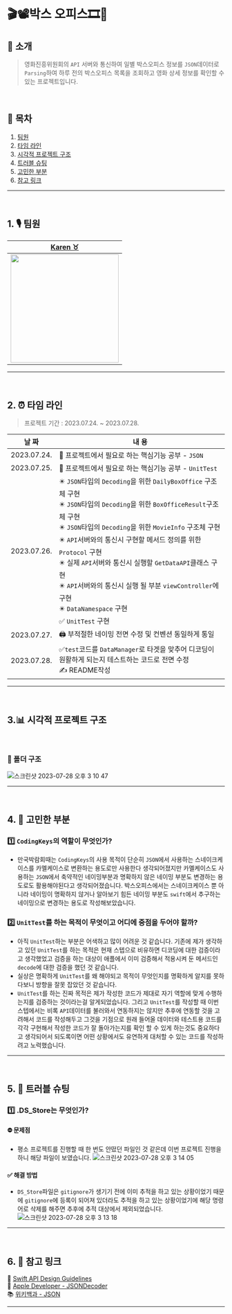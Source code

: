 # 🎬📽️박스 오피스🎞️🎥

## 💬 소개
> 영화진흥위원회의 `API` 서버와 통신하여 일별 박스오피스 정보를 `JSON`데이터로 `Parsing`하여 하루 전의 박스오피스 목록을 조회하고 영화 상세 정보를 확인할 수 있는 프로젝트입니다.

</br>

## 🔖 목차 

1. [팀원](#1.)
2. [타임 라인](#2.)
3. [시각적 프로젝트 구조](#3.)
4. [트러블 슈팅](#4.)
5. [고민한 부분](#5.)
6. [참고 링크](#6.)


---

</br>

<a id="1."></a>

## 1. 🎙️ 팀원

|[Karen ♉️](https://github.com/karenyang835)|
| :-: |
| <Img src="https://github.com/karenyang835/ios-bank-manager/assets/124643896/c1954254-be28-4f53-bbe1-5aa01a3d0922" width="250"/>|

---

</br>

<a id="2."></a>

## 2. ⏰ 타임 라인
> 프로젝트 기간 : 2023.07.24. ~ 2023.07.28.

|**날 짜**|**내 용**|
|:-:|-|
| 2023.07.24.    |📝 프로젝트에서 필요로 하는 핵심기능 공부 - `JSON` <br>|
| 2023.07.25.    |📝 프로젝트에서 필요로 하는 핵심기능 공부 - `UnitTest` <br>|
| 2023.07.26.    | ✴️ `JSON`타입의 `Decoding`을 위한 `DailyBoxOffice` 구조체 구현 <br>✴️ `JSON`타입의 `Decoding`을 위한 `BoxOfficeResult`구조체 구현 <br>✴️ `JSON`타입의 `Decoding`을 위한 `MovieInfo` 구조체 구현<br> ✴️ `API`서버와의 통신시 구현할 메서드 정의를 위한 `Protocol` 구현 <br> ✴️ 실제 `API`서버와 통신시 실행할 `GetDataAPI`클래스 구현 <br> ✴️ `API`서버와의 통신시 실행 될 부분 `viewController`에 구현<br> ✴️ `DataNamespace` 구현 <br> ✅ `UnitTest` 구현|
| 2023.07.27.    | 🖨️ 부적절한 네이밍 전면 수정 및 컨벤션 동일하게 통일<br>|
| 2023.07.28.    | ✅`test`코드를 `DataManager`로 타겟을 맞추어 디코딩이 원활하게 되는지 테스트하는 코드로 전면 수정 <br> ✍️ README작성 <br>|

---

</br>

<a id="3."></a>

## 3.📊 시각적 프로젝트 구조
</br>

### 📂 폴더 구조
![스크린샷 2023-07-28 오후 3 10 47](https://github.com/karenyang835/ios-box-office/assets/124643896/55f4f615-b2c3-4c94-98fe-fb229727a1c5)

---

</br>

<a id="4."></a>

## 4. 🤔 고민한 부분

### 1️⃣ `CodingKeys`의 역할이 무엇인가?
- 만국박람회때는 `CodingKeys`의 사용 목적이 단순히 `JSON`에서 사용하는 스네이크케이스를 카멜케이스로 변환하는 용도로만 사용한다 생각되어졌지만 카멜케이스도 사용하는 `JSON`에서 축약적인 네이밍부분과 명확하지 않은 네이밍 부분도 변경하는 용도로도 활용해야된다고 생각되어졌습니다. 박스오피스에서는 스네이크케이스 뿐 아니라 네이밍이 명확하지 않거나 알아보기 힘든 네이밍 부분도 `swift`에서 추구하는 네이밍으로 변경하는 용도로 작성해보았습니다.

### 2️⃣ `UnitTest`를 하는 목적이 무엇이고 어디에 중점을 두어야 할까?
- 아직 `UnitTest`하는 부분은 어색하고 많이 어려운 것 같습니다. 
기존에 제가 생각하고 있던 `UnitTest`를 하는 목적은 현재 스텝으로 비유하면 디코딩에 대한 검증이라고 생각했었고 검증을 하는 대상이 애플에서 이미 검증해서 적용시켜 둔 메서드인 `decode`에 대한 검증을 했던 것 같습니다.
- 실상은 명확하게 `UnitTest`를 왜 해야되고 목적이 무엇인지를 명확하게 알지를 못하다보니 방향을 잘못 잡았던 것 같습니다.
- `UnitTest`를 하는 진짜 목적은 제가 작성한 코드가 제대로 자기 역할에 맞게 수행하는지를 검증하는 것이라는걸 알게되었습니다. 그리고 `UnitTest`를 작성할 때 이번 스텝에서는 비록 `API`데이터를 불러와서 연동하지는 않지만 추후에 연동할 것을 고려해서 코드를 작성해두고 그것을 기점으로 원래 들어올 데이터와 테스트용 코드를 각각 구현해서 작성한 코드가 잘 돌아가는지를 확인 할 수 있게 하는것도 중요하다고 생각되어서 되도록이면 어떤 상황에서도 유연하게 대처할 수 있는 코드를 작성하려고 노력했습니다.


---

</br>

<a id="5."></a>

## 5. 🚨 트러블 슈팅

### 1️⃣ .DS_Store는 무엇인가?
#### ⛔️ 문제점
- 평소 프로젝트를 진행할 때 한 번도 안떴던 파일인 것 같은데 이번 프로젝트 진행을 하니 해당 파일이 보였습니다.
![스크린샷 2023-07-28 오후 3 14 05](https://github.com/karenyang835/ios-box-office/assets/124643896/3e0ad7f2-e495-4d74-bbf1-5aa5aab642cf)


#### ✅ 해결 방법
- `DS_Store`파일은 `gitignore`가 생기기 전에 이미 추적을 하고 있는 상황이었기 때문에 `gitignore`에 등록이 되어져 있더라도 추적을 하고 있는 상황이었기에 해당 명령어로 삭제를 해주면 추후에 추적 대상에서 제외되었습니다.
  ![스크린샷 2023-07-28 오후 3 13 18](https://github.com/karenyang835/ios-box-office/assets/124643896/f1a06db7-f77f-4840-b5f0-3586b6a8a02f)


---

</br>



<a id="6."></a> 
## 6. 🔗 참고 링크
🍎 [Swift API Design Guidelines](https://www.swift.org/documentation/api-design-guidelines/) <br>
🍏 [Apple Developer - JSONDecoder](https://developer.apple.com/documentation/foundation/jsondecoder)<br>
📚 [위키백과 - JSON](https://ko.wikipedia.org/wiki/JSON)<br>

---

</br>

